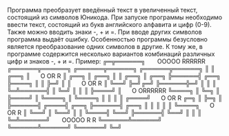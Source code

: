 Программа преобразует введённый текст в увеличенный текст, состоящий из символов Юникода.
При запуске программы необходимо ввести текст, состоящий из букв английского алфавита и цифр (0-9). Также можно вводить знаки -, + и =. При вводе других символов программа выдаёт ошибку.
Особенностью программы безусловно является преобразование одних символов в другие. К тому же, в программе содержится несколько вариантов комбинаций различных цифр и знаков -, + и =. Пример:
╔═╦══════╗       OOOOO RRRRRR        ╔══════╦══════╗      ╔══════╦══════╗      ╔══════╦══════╗
║ ║ ╔══╗ ║      O     OR     R       ║ ╔══╗ ║ ╔══╗ ║      ║ ╔══╗ ║ ╔══╗ ╠══════╣ ╔══╗ ╠════╗ ║
║ ╠═╝  ║ ║      O     OR     R       ║ ╚══╝ ╠═╝╔═╝ ╠══════╬═╝  ║ ║ ║  ╚═╩══════╣ ║  ╚═╝    ║ ║
║ ╠════╝ ║      O     ORRRRRR        ╚════╗ ║  ╚═╗ ║      ╠════╝ ║ ╚════╗      ║ ╚════╗    ║ ║
║ ║ ╔════╝      O     OR   R         ╔═╗  ║ ╠═╗  ║ ╠══════╣ ╔════╣ ╔══╗ ╠══════╣ ╔══╗ ║    ║ ║
║ ║ ╚════╗      O     OR    R        ║ ╚══╝ ║ ╚══╝ ║      ║ ╚════╣ ╚══╝ ╠══════╣ ╚══╝ ║    ║ ║
╚═╩══════╝       OOOOO R     R       ╚══════╩══════╝      ╚══════╩══════╝      ╚══════╝    ╚═╝
